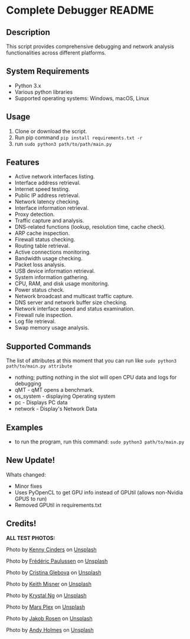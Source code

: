 # Complete Debugger README

## Description

This script provides comprehensive debugging and network analysis functionalities across different platforms.

## System Requirements

- Python 3.x
- Various python libraries
- Supported operating systems: Windows, macOS, Linux

## Usage

1. Clone or download the script.
2. Run pip command ```pip install requirements.txt -r```
3. run ```sudo python3 path/to/path/main.py```

## Features

- Active network interfaces listing.
- Interface address retrieval.
- Internet speed testing.
- Public IP address retrieval.
- Network latency checking.
- Interface information retrieval.
- Proxy detection.
- Traffic capture and analysis.
- DNS-related functions (lookup, resolution time, cache check).
- ARP cache inspection.
- Firewall status checking.
- Routing table retrieval.
- Active connections monitoring.
- Bandwidth usage checking.
- Packet loss analysis.
- USB device information retrieval.
- System information gathering.
- CPU, RAM, and disk usage monitoring.
- Power status check.
- Network broadcast and multicast traffic capture.
- DNS server and network buffer size checking.
- Network interface speed and status examination.
- Firewall rule inspection.
- Log file retrieval.
- Swap memory usage analysis.

## Supported Commands
The list of attributes at this moment that you can run like ```sudo python3 path/to/main.py attribute```
- nothing; putting nothing in the slot will open CPU data and logs for debugging
- qMT - qMT opens a benchmark.
- os_system - displaying Operating system
- pc - Displays PC data
- network - Display's Network Data

## Examples

- to run the program, run this command:
```sudo python3 path/to/main.py```

## New Update!
Whats changed:
- Minor fixes
- Uses PyOpenCL to get GPU info instead of GPUtil (allows non-Nvidia GPUS to run)
- Removed GPUtil in requirements.txt
  

## Credits!
**ALL TEST PHOTOS:**

Photo by [Kenny Cinders](https://unsplash.com/@kennycinders?utm_content=creditCopyText&utm_medium=referral&utm_source=unsplash) on [Unsplash](https://unsplash.com/photos/brown-pathway-between-brown-trees-during-daytime-7qRM11Kmnh4?utm_content=creditCopyText&utm_medium=referral&utm_source=unsplash)

Photo by [Frédéric Paulussen](https://unsplash.com/@fredography?utm_content=creditCopyText&utm_medium=referral&utm_source=unsplash) on [Unsplash](https://unsplash.com/photos/white-and-blue-glass-walled-high-rise-building-e-GV4AZRabY?utm_content=creditCopyText&utm_medium=referral&utm_source=unsplash)

Photo by [Cristina Glebova](https://unsplash.com/@cristina_glebova?utm_content=creditCopyText&utm_medium=referral&utm_source=unsplash) on [Unsplash](https://unsplash.com/photos/white-rock-on-brown-sand-near-body-of-water-during-daytime-FbNoihuPJNs?utm_content=creditCopyText&utm_medium=referral&utm_source=unsplash)

Photo by [Keith Misner](https://unsplash.com/@keithmisner?utm_content=creditCopyText&utm_medium=referral&utm_source=unsplash) on [Unsplash](https://unsplash.com/photos/brown-wooden-board-h0Vxgz5tyXA?utm_content=creditCopyText&utm_medium=referral&utm_source=unsplash)

Photo by [Krystal Ng](https://unsplash.com/@bykrystal?utm_content=creditCopyText&utm_medium=referral&utm_source=unsplash) on [Unsplash](https://unsplash.com/photos/green-palm-tree-during-daytime-O07o2Cd_vX0?utm_content=creditCopyText&utm_medium=referral&utm_source=unsplash)

Photo by [Mars Plex](https://unsplash.com/@mars_plex?utm_content=creditCopyText&utm_medium=referral&utm_source=unsplash) on [Unsplash](https://unsplash.com/photos/a-train-track-with-the-sun-setting-in-the-distance-knH05eGDEwc?utm_content=creditCopyText&utm_medium=referral&utm_source=unsplash)

Photo by [Jakob Rosen](https://unsplash.com/@jakobnoahrosen?utm_content=creditCopyText&utm_medium=referral&utm_source=unsplash) on [Unsplash](https://unsplash.com/photos/black-asphalt-road-between-trees-covered-with-snow-during-daytime-KCXM1vtXvJs?utm_content=creditCopyText&utm_medium=referral&utm_source=unsplash)

Photo by [Andy Holmes](https://unsplash.com/@andyjh07?utm_content=creditCopyText&utm_medium=referral&utm_source=unsplash) on [Unsplash](https://unsplash.com/photos/milky-way-during-night-time-LUpDjlJv4_c?utm_content=creditCopyText&utm_medium=referral&utm_source=unsplash)

